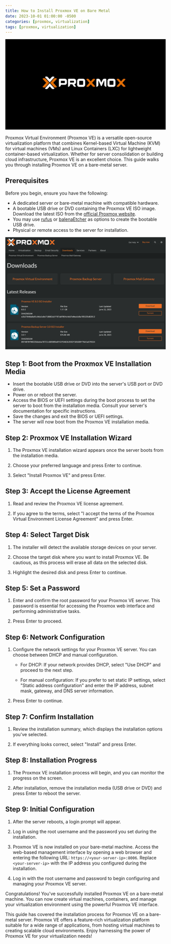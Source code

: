 ```yaml
---
title: How to Install Proxmox VE on Bare Metal
date: 2023-10-01 01:00:00 -0500
categories: [proxmox, virtualization]
tags: [proxmox, virtualization]
---
```


![How to Install Proxmox VE on Bare Metal](/assets/img/posts/2023/proxmox_install_bare_metal/proxmox_install_bare_metal1.jpg)


Proxmox Virtual Environment (Proxmox VE) is a versatile open-source virtualization platform that combines Kernel-based Virtual Machine (KVM) for virtual machines (VMs) and Linux Containers (LXC) for lightweight container-based virtualization. Whether for server consolidation or building cloud infrastructure, Proxmox VE is an excellent choice. This guide walks you through installing Proxmox VE on a bare-metal server.

## Prerequisites

Before you begin, ensure you have the following:

- A dedicated server or bare-metal machine with compatible hardware.
- A bootable USB drive or DVD containing the Proxmox VE ISO image. Download the latest ISO from the [official Proxmox website](https://www.proxmox.com/en/downloads).
- You may use [rufus](https://rufus.ie/en/) or [balenaEtcher](https://etcher.balena.io) as options to create the bootable USB drive.
- Physical or remote access to the server for installation.

![How to Install Proxmox VE on Bare Metal](/assets/img/posts/2023/proxmox_install_bare_metal/proxmox_install_bare_metal2.png)



## Step 1: Boot from the Proxmox VE Installation Media

- Insert the bootable USB drive or DVD into the server's USB port or DVD drive.
- Power on or reboot the server.
- Access the BIOS or UEFI settings during the boot process to set the server to boot from the installation media. Consult your server's documentation for specific instructions.
- Save the changes and exit the BIOS or UEFI settings.
- The server will now boot from the Proxmox VE installation media.




## Step 2: Proxmox VE Installation Wizard

1. The Proxmox VE installation wizard appears once the server boots from the installation media.

2. Choose your preferred language and press Enter to continue.

3. Select "Install Proxmox VE" and press Enter.

## Step 3: Accept the License Agreement

1. Read and review the Proxmox VE license agreement.

2. If you agree to the terms, select "I accept the terms of the Proxmox Virtual Environment License Agreement" and press Enter.

## Step 4: Select Target Disk

1. The installer will detect the available storage devices on your server.

2. Choose the target disk where you want to install Proxmox VE. Be cautious, as this process will erase all data on the selected disk.

3. Highlight the desired disk and press Enter to continue.

## Step 5: Set a Password

1. Enter and confirm the root password for your Proxmox VE server. This password is essential for accessing the Proxmox web interface and performing administrative tasks.

2. Press Enter to proceed.

## Step 6: Network Configuration

1. Configure the network settings for your Proxmox VE server. You can choose between DHCP and manual configuration.

   - For DHCP: If your network provides DHCP, select "Use DHCP" and proceed to the next step.

   - For manual configuration: If you prefer to set static IP settings, select "Static address configuration" and enter the IP address, subnet mask, gateway, and DNS server information.

2. Press Enter to continue.

## Step 7: Confirm Installation

1. Review the installation summary, which displays the installation options you've selected.

2. If everything looks correct, select "Install" and press Enter.

## Step 8: Installation Progress

1. The Proxmox VE installation process will begin, and you can monitor the progress on the screen.

2. After installation, remove the installation media (USB drive or DVD) and press Enter to reboot the server.

## Step 9: Initial Configuration

1. After the server reboots, a login prompt will appear.

2. Log in using the root username and the password you set during the installation.

3. Proxmox VE is now installed on your bare-metal machine. Access the web-based management interface by opening a web browser and entering the following URL: `https://<your-server-ip>:8006`. Replace `<your-server-ip>` with the IP address you configured during the installation.

4. Log in with the root username and password to begin configuring and managing your Proxmox VE server.

Congratulations! You've successfully installed Proxmox VE on a bare-metal machine. You can now create virtual machines, containers, and manage your virtualization environment using the powerful Proxmox VE interface.

This guide has covered the installation process for Proxmox VE on a bare-metal server. Proxmox VE offers a feature-rich virtualization platform suitable for a wide range of applications, from hosting virtual machines to creating scalable cloud environments. Enjoy harnessing the power of Proxmox VE for your virtualization needs!
